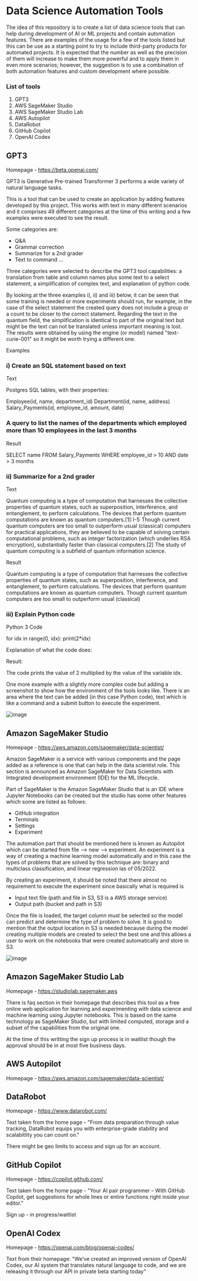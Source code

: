 # Data Science Automation Tools

The idea of this repository is to create a list of data science tools that can help during development of AI or ML projects and contain automation features. There are examples of the usage for a few of the tools listed but this can be use as a starting point to try to include third-party products for automated projects.  It is expected that the number as well as the precision of them will increase to make them more powerful and to apply them in even more scenarios; however, the suggestion is to use a combination of both automation features and custom development where possible.

### List of tools

1. GPT3
2. AWS SageMaker Studio
3. AWS SageMaker Studio Lab
4. AWS Autopilot
5. DataRobot
6. GitHub Copilot
7. OpenAI Codex

## GPT3
Homepage - https://beta.openai.com/

GPT3 is Generative Pre-trained Transformer 3 performs a wide variety of natural language tasks.

This is a tool that can be used to create an application by adding features developed by this project.  This works with text in many different scenarios and it comprises 49 different categories at the time of this writing and a few examples were executed to see the result.

Some categories are:

- Q&A
- Grammar correction
- Summarize for a 2nd grader
- Text to command ...

Three categories were selected to describe the GPT3 tool capabilities: a translation from table and column names plus some text to a select statement, a simplification of complex text, and explanation of python code.  

By looking at the three examples i), ii) and iii) below, it can be seen that some training is needed or more experiments should run, for example, in the case of the select statement the created query does not include a group or a count to be closer to the correct statement.  Regarding the text in the quantum field, the simplification is identical to part of the original text but might be the text can not be translated unless important meaning is lost. The results were obtained by using the engine (or model) named "text-curie-001" so it might be worth trying a different one.

Examples
### i) Create an SQL statement based on text
Text

Postgres SQL tables, with their properties: 

Employee(id, name, department_id) 
Department(id, name, address) 
Salary_Payments(id, employee_id, amount, date) 

### A query to list the names of the departments which employed more than 10 employees in the last 3 months 

Result

SELECT name FROM Salary_Payments WHERE employee_id > 10 AND date > 3 months

### ii) Summarize for a 2nd grader

Text

Quantum computing is a type of computation that harnesses the collective properties of quantum states, such as superposition, interference, and entanglement, to perform calculations. The devices that perform quantum computations are known as quantum computers.[1]: I-5  Though current quantum computers are too small to outperform usual (classical) computers for practical applications, they are believed to be capable of solving certain computational problems, such as integer factorization (which underlies RSA encryption), substantially faster than classical computers.[2] The study of quantum computing is a subfield of quantum information science. 

Result

Quantum computing is a type of computation that harnesses the collective properties of quantum states, such as superposition, interference, and entanglement, to perform calculations. The devices that perform quantum computations are known as quantum computers. Though current quantum computers are too small to outperform usual (classical)

### iii) Explain Python code

Python 3 Code

for idx in range(0, idx):
    print(2*idx)

Explanation of what the code does:

Result:

The code prints the value of 2 multiplied by the value of the variable idx.

One more example with a slightly more complex code but adding a screenshot to show how the environment of the tools looks like.  There is an area where the text can be added (in this case Python code), text which is like a command and a submit button to execute the experiment.

![image](https://user-images.githubusercontent.com/98497219/169658105-65e94ddc-69c6-4e7a-8714-f9b24a26931e.png)


## Amazon SageMaker Studio
Homepage - https://aws.amazon.com/sagemaker/data-scientist/

Amazon SageMaker is a service with various components and the page added as a reference is one that can help in the data scientist role. This section is announced as Amazon SageMaker for Data Scientists with Integrated development environment (IDE) for the ML lifecycle.

Part of SageMaker is the Amazon SageMaker Studio that is an IDE where Jupyter Notebooks can be created but the studio has some other features which some are listed as follows:

- GitHub integration
- Terminals
- Settings
- Experiment

The automation part that should be mentioned here is known as Autopilot which can be started from file --> new --> experiment.  An experiment is a way of creating a machine learning model automatically and in this case the types of problems that are solved by this technique are: binary and multiclass classification, and linear regression las of 05/2022.  

By creating an experiment, it should be noted that there almost no requirement to execute the experiment since basically what is required is

- Input text file (path and file in S3, S3 is a AWS storage service)
- Output path (bucket and path in S3)

Once the file is loaded, the target column must be selected so the model can predict and determine the type of problem to solve. It is good to mention that the output location in S3 is needed because during the model creating multiple models are created to select the best one and this allows a user to work on the notebooks that were created automatically and store in S3.

![image](https://user-images.githubusercontent.com/98497219/169663072-11f90641-8d94-4c14-9180-62f440f95d3c.png)


## Amazon SageMaker Studio Lab
Homepage - https://studiolab.sagemaker.aws

There is faq section in their homepage that describes this tool as a free online web application for learning and experimenting with data science and machine learning using Jupyter notebooks.  This is based on the same technology as SageMaker Studio, but with limited computed, storage and a subset of the capabilities from the original one.

At the time of this writting the sign up process is in waitlist though the approval should be in at most five business days.

## AWS Autopilot
Homepage - https://aws.amazon.com/sagemaker/data-scientist/

## DataRobot
Homepage - https://www.datarobot.com/

Text taken from the home page - "From data preparation through value tracking, DataRobot equips you with enterprise-grade stability and scalabitlity you can count on."

There might be geo limits to access and sign up for an account.

## GitHub Copilot
Homepage - https://copilot.github.com/

Text taken from the home page - "Your AI pair programmer – With GitHub Copilot, get suggestions for whole lines or entire functions right inside your editor."

Sign up - in progress/waitlist

## OpenAI Codex

Homepage - https://openai.com/blog/openai-codex/

Text from their homepage: "We’ve created an improved version of OpenAI Codex, our AI system that translates natural language to code, and we are releasing it through our API in private beta starting today"







